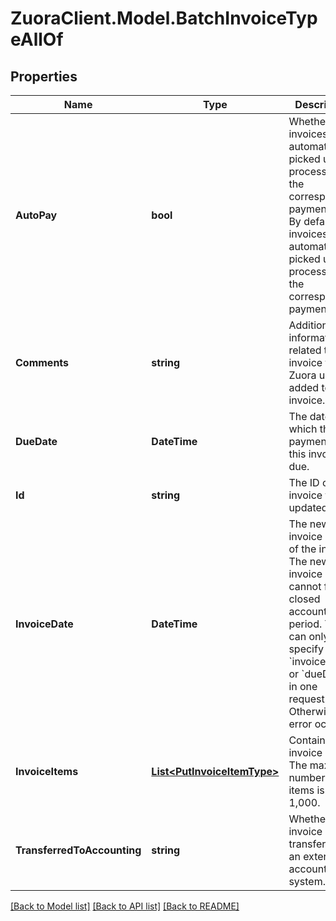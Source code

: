 # ZuoraClient.Model.BatchInvoiceTypeAllOf

## Properties

Name | Type | Description | Notes
------------ | ------------- | ------------- | -------------
**AutoPay** | **bool** | Whether invoices are automatically picked up for processing in the corresponding payment run.  By default, invoices are automatically picked up for processing in the corresponding payment run.  | [optional] 
**Comments** | **string** | Additional information related to the invoice that a Zuora user added to the invoice.  | [optional] 
**DueDate** | **DateTime** | The date by which the payment for this invoice is due.  | [optional] 
**Id** | **string** | The ID of the invoice to be updated.  | [optional] 
**InvoiceDate** | **DateTime** | The new invoice date of the invoice. The new invoice date cannot fall in a closed accounting period.  You can only specify &#x60;invoiceDate&#x60; or &#x60;dueDate&#x60; in one request. Otherwise, an error occurs.  | [optional] 
**InvoiceItems** | [**List&lt;PutInvoiceItemType&gt;**](PutInvoiceItemType.md) | Container for invoice items. The maximum number of items is 1,000.  | [optional] 
**TransferredToAccounting** | **string** | Whether the invoice was transferred to an external accounting system.  | [optional] 

[[Back to Model list]](../README.md#documentation-for-models) [[Back to API list]](../README.md#documentation-for-api-endpoints) [[Back to README]](../README.md)

